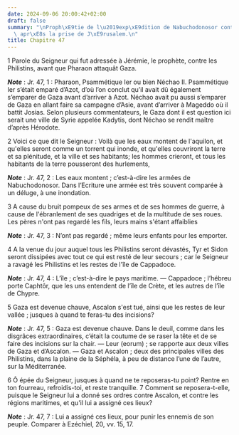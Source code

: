 ```yaml
---
date: 2024-09-06 20:00:42+02:00
draft: false
summary: "\nProph\xE9tie de l\u2019exp\xE9dition de Nabuchodonosor contre les Philistins,\
  \ apr\xE8s la prise de J\xE9rusalem.\n"
title: Chapitre 47
---
```





1 Parole du Seigneur qui fut adressée à Jérémie, le prophète, contre les Philistins, avant que Pharaon attaquât Gaza.

***Note*** :  Jr. 47, 1 : Pharaon, Psammétique Ier ou bien Néchao II. Psammétique Ier s’était emparé d’Azot, d’où l’on conclut qu’il avait dû également s’emparer de Gaza avant d’arriver à Azot. Néchao avait pu aussi s’emparer de Gaza en allant faire sa campagne d’Asie, avant d’arriver à Mageddo où il battit Josias. Selon plusieurs commentateurs, le Gaza dont il est question ici serait une ville de Syrie appelée Kadytis, dont Néchao se rendit maître d’après Hérodote.


2 Voici ce que dit le Seigneur : Voilà que les eaux montent de l'aquilon, et qu'elles seront comme un torrent qui inonde, et qu'elles couvriront la terre et sa plénitude, et la ville et ses habitants; les hommes crieront, et tous les habitants de la terre pousseront des hurlements,

***Note*** :  Jr. 47, 2 : Les eaux montent ; c’est-à-dire les armées de Nabuchodonosor. Dans l’Ecriture une armée est très souvent comparée à un déluge, à une inondation.

3 A cause du bruit pompeux de ses armes et de ses hommes de guerre, à cause de l'ébranlement de ses quadriges et de la multitude de ses roues. Les pères n'ont pas regardé les fils, leurs mains s'étant affaiblies

***Note*** :  Jr. 47, 3 : N’ont pas regardé ; même leurs enfants pour les emporter.


4 A la venue du jour auquel tous les Philistins seront dévastés, Tyr et Sidon seront dissipées avec tout ce qui est resté de leur secours ; car le Seigneur a ravagé les Philistins et les restes de l'île de Cappadoce.

***Note*** :  Jr. 47, 4 : L’île ; c’est-à-dire le pays maritime. ― Cappadoce ; l’hébreu porte Caphtôr, que les uns entendent de l’île de Crète, et les autres de l’île de Chypre.

5 Gaza est devenue chauve, Ascalon s'est tué, ainsi que les restes de leur vallée ; jusques à quand te feras-tu des incisions?

***Note*** :  Jr. 47, 5 : Gaza est devenue chauve. Dans le deuil, comme dans les disgrâces extraordinaires, c’était la coutume de se raser la tête et de se faire des incisions sur la chair. ― Leur (eorum) ; se rapporte aux deux villes de Gaza et d’Ascalon. ― Gaza et Ascalon ; deux des principales villes des Philistins, dans la plaine de la Séphéla, à peu de distance l’une de l’autre, sur la Méditerranée.

6 Ô épée du Seigneur, jusques à quand ne te reposeras-tu point? Rentre en ton fourreau, refroidis-toi, et reste tranquille. 7 Comment se reposera-t-elle, puisque le Seigneur lui a donné ses ordres contre Ascalon, et contre les régions maritimes, et qu'il lui a assigné ces lieux?

***Note*** :  Jr. 47, 7 : Lui a assigné ces lieux, pour punir les ennemis de son peuple. Comparer à Ezéchiel, 20, vv. 15, 17.


